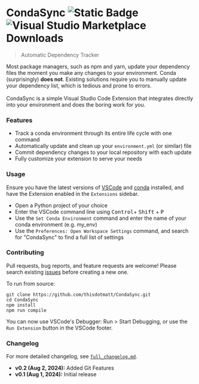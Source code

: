 # CondaSync ![Static Badge](https://img.shields.io/badge/status-beta-blue) ![Visual Studio Marketplace Downloads](https://img.shields.io/badge/downloads-218-green)
> Automatic Dependency Tracker

Most package managers, such as npm and yarn, update your dependency files the moment you make any changes to your environment. Conda (surprisingly) **does not**. Existing solutions require you to manually update your dependency list, which is tedious and prone to errors. 
<br><br>
CondaSync is a simple Visual Studio Code Extension that integrates directly into your environment and does the boring work for you.

### Features
- Track a conda environment through its entire life cycle with one command
- Automatically update and clean up your `environment.yml` (or similar) file
- Commit dependency changes to your local repository with each update
- Fully customize your extension to serve your needs

### Usage
Ensure you have the latest versions of [VSCode](https://code.visualstudio.com/) and [conda](https://docs.conda.io/en/latest/) installed, and have the Extension enabled in the `Extensions` sidebar.

- Open a Python project of your choice
- Enter the VSCode command line using <kbd>Control</kbd>+ <kbd>Shift</kbd> + <kbd>P</kbd>
- Use the `Set Conda Environment` command and enter the name of your conda environment (e.g. my_env)
- Use the `Preferences: Open Workspace Settings` command, and search for "CondaSync" to find a full list of settings

### Contributing

Pull requests, bug reports, and feature requests are welcome! Please search existing [issues](https://github.com/thisdotmatt/CondaSync/issues) before creating a new one.

To run from source:
```
git clone https://github.com/thisdotmatt/CondaSync.git
cd CondaSync
npm install
npm run compile
```

You can now use VSCode's Debugger:
Run > Start Debugging, or use the `Run Extension` button in the VSCode footer.

### Changelog

For more detailed changelog, see [`full_changelog.md`](.github/full_changelog.md).
- **v0.2 (Aug 2, 2024):** Added Git Features
- **v0.1 (Aug 1, 2024):** Initial release


